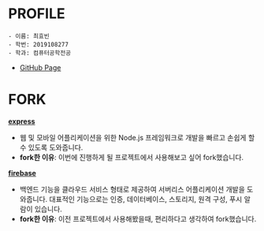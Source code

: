 # PROFILE
```
- 이름: 최효빈
- 학번: 2019108277
- 학과: 컴퓨터공학전공
```
* [GitHub Page](https://lottt105.github.io/Profile/)

# FORK
[**express**](https://github.com/lottt105/express)<br/>
* 웹 및 모바일 어플리케이션을 위한 Node.js 프레임워크로 개발을 빠르고 손쉽게 할 수 있도록 도와줍니다.<br/>
* __fork한 이유__: 이번에 진행하게 될 프로젝트에서 사용해보고 싶어 fork했습니다.
  
[**firebase**](https://github.com/lottt105/quickstart-android)<br/>
* 백엔드 기능을 클라우드 서비스 형태로 제공하여 서버리스 어플리케이션 개발을 도와줍니다. 대표적인 기능으로는 인증, 데이터베이스, 스토리지, 원격 구성, 푸시 알람이 있습니다.<br/>
* __fork한 이유__: 이전 프로젝트에서 사용해봤을때, 편리하다고 생각하여 fork했습니다.
